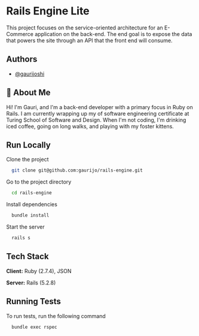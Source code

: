 
# Rails Engine Lite

This project focuses on the service-oriented architecture for an E-Commerce application on the back-end. The end goal is to expose the data that powers the site through an API that the front end will consume.

## Authors

- [@gaurijoshi](https://www.github.com/gaurijo)


## 🚀 About Me
Hi! I'm Gauri, and I'm a back-end developer with a primary focus in Ruby on Rails. I am currently wrapping up my of software engineering certificate at Turing School of Software and Design. When I'm not coding, I'm drinking iced coffee, going on long walks, and playing with my foster kittens. 

## Run Locally

Clone the project

```bash
  git clone git@github.com:gaurijo/rails-engine.git
```

Go to the project directory

```bash
  cd rails-engine
```

Install dependencies

```bash
  bundle install
```

Start the server

```bash
  rails s 
```


## Tech Stack

**Client:** Ruby (2.7.4), JSON

**Server:** Rails (5.2.8)


## Running Tests

To run tests, run the following command

```bash
  bundle exec rspec
```

